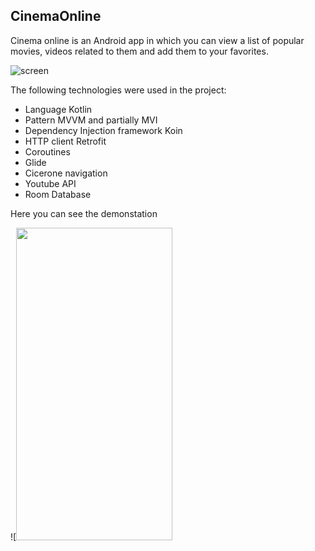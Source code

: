 ## CinemaOnline

Cinema online is an Android app in which you can view a list of popular movies, videos related to them and add them to your favorites.

![screen](https://user-images.githubusercontent.com/63706259/168886888-32b03809-9a16-440f-a25d-89a2badb3964.png)

The following technologies were used in the project:

- Language Kotlin
- Pattern MVVM and partially MVI 
- Dependency Injection framework Koin
- HTTP client Retrofit
- Coroutines
- Glide
- Cicerone navigation
- Youtube API
- Room Database

Here you can see the demonstation

![<img src="https://github.com/dggorbachev/CinemaOnline/blob/master/Demo/demo.gif" width="250" height="500" />
